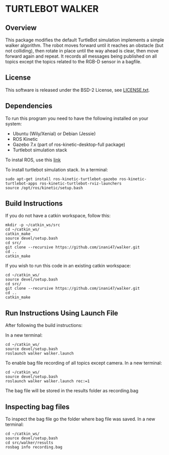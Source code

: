 # TURTLEBOT WALKER


## Overview

This package modifies the default TurtleBot simulation implements a simple walker algorithm. The robot moves forward until it reaches an obstacle (but not colliding), then rotate in place until the way ahead is clear, then move forward again and repeat. It records all messages being published on all topics except the topics related to the RGB-D sensor in a bagfile. 

## License

This software is released under the BSD-2 License, see [LICENSE.txt](LICENSE.txt).

## Dependencies

To run this program you need to have the following installed on your system:
* Ubuntu (Wily/Xenial) or Debian (Jessie)
* ROS Kinetic
* Gazebo 7.x (part of ros-kinetic-desktop-full package)
* Turtlebot simulation stack

To instal ROS, use this [link](http://wiki.ros.org/kinetic/Installation)

To install turtlebot simulation stack. In a terminal:
```
sudo apt-get install ros-kinetic-turtlebot-gazebo ros-kinetic-turtlebot-apps ros-kinetic-turtlebot-rviz-launchers
source /opt/ros/kinetic/setup.bash
```



## Build Instructions
If you do not have a catkin workspace, follow this:
```
mkdir -p ~/catkin_ws/src
cd ~/catkin_ws/
catkin_make
source devel/setup.bash
cd src/
git clone --recursive https://github.com/inani47/walker.git
cd ..
catkin_make
```
If you wish to run this code in an existing catkin workspace:
```
cd ~/catkin_ws/
source devel/setup.bash
cd src/
git clone --recursive https://github.com/inani47/walker.git
cd ..
catkin_make
```


## Run Instructions Using Launch File

After following the build instructions:

In a new terminal:
```
cd ~/catkin_ws/
source devel/setup.bash
roslaunch walker walker.launch 
```
To enable bag file recording of all topics except camera. In a new terminal:
```
cd ~/catkin_ws/
source devel/setup.bash
roslaunch walker walker.launch rec:=1
```

The bag file will be stored in the results folder as recording.bag



## Inspecting bag files

To inspect the bag file go the folder where bag file was saved. In a new terminal:
```
cd ~/catkin_ws/
source devel/setup.bash
cd src/walker/results
rosbag info recording.bag
```







